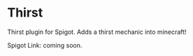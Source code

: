 # Thirst
Thirst plugin for Spigot. Adds a thirst mechanic into minecraft!

Spigot Link: coming soon.

